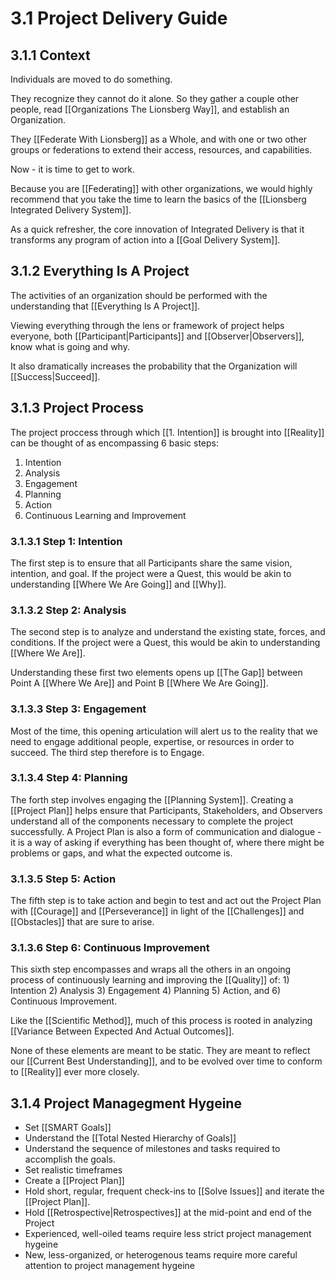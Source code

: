 # 3.1 Project Delivery Guide
## 3.1.1 Context

Individuals are moved to do something. 

They recognize they cannot do it alone. So they gather a couple other people, read [[Organizations The Lionsberg Way]], and establish an Organization. 

They [[Federate With Lionsberg]] as a Whole, and with one or two other groups or federations to extend their access, resources, and capabilities. 

Now - it is time to get to work. 

Because you are [[Federating]] with other organizations, we would highly recommend that you take the time to learn the basics of the [[Lionsberg Integrated Delivery System]]. 

As a quick refresher, the core innovation of Integrated Delivery is that it transforms any program of action into a [[Goal Delivery System]]. 

## 3.1.2 Everything Is A Project
The activities of an organization should be performed with the understanding that [[Everything Is A Project]]. 

Viewing everything through the lens or framework of project helps everyone, both [[Participant|Participants]] and [[Observer|Observers]], know what is going and why. 

It also dramatically increases the probability that the Organization will [[Success|Succeed]]. 

## 3.1.3 Project Process
The project proccess through which [[1. Intention]] is brought into [[Reality]] can be thought of as encompassing 6 basic steps: 

1. Intention
2. Analysis
3. Engagement
4. Planning
5. Action
6. Continuous Learning and Improvement

### 3.1.3.1 Step 1: Intention
The first step is to ensure that all Participants share the same vision, intention, and goal. If the project were a Quest, this would be akin to understanding [[Where We Are Going]] and [[Why]].  

### 3.1.3.2 Step 2: Analysis
The second step is to analyze and understand the existing state, forces, and conditions. If the project were a Quest, this would be akin to understanding [[Where We Are]]. 

Understanding these first two elements opens up [[The Gap]] between Point A [[Where We Are]] and Point B [[Where We Are Going]]. 

### 3.1.3.3 Step 3: Engagement
Most of the time, this opening articulation will alert us to the reality that we need to engage additional people, expertise, or resources in order to succeed. The third step therefore is to Engage. 

### 3.1.3.4 Step 4: Planning
The forth step involves engaging the [[Planning System]]. Creating a [[Project Plan]] helps ensure that Participants, Stakeholders, and Observers understand all of the components necessary to complete the project successfully. A Project Plan is also a form of communication and dialogue - it is a way of asking if everything has been thought of, where there might be problems or gaps, and what the expected outcome is. 

### 3.1.3.5 Step 5: Action
The fifth step is to take action and begin to test and act out the Project Plan with [[Courage]] and [[Perseverance]] in light of the [[Challenges]] and [[Obstacles]] that are sure to arise. 

### 3.1.3.6 Step 6: Continuous Improvement
This sixth step encompasses and wraps all the others in an ongoing process of continuously learning and improving the [[Quality]] of: 1) Intention 2) Analysis 3) Engagement 4) Planning 5) Action, and 6) Continuous Improvement. 

Like the [[Scientific Method]], much of this process is rooted in analyzing [[Variance Between Expected And Actual Outcomes]]. 

None of these elements are meant to be static. They are meant to reflect our [[Current Best Understanding]], and to be evolved over time to conform to [[Reality]] ever more closely. 

## 3.1.4 Project Managegment Hygeine
- Set [[SMART Goals]]
- Understand the [[Total Nested Hierarchy of Goals]]
- Understand the sequence of milestones and tasks required to accomplish the goals. 
- Set realistic timeframes
- Create a [[Project Plan]]
- Hold short, regular, frequent check-ins to [[Solve Issues]] and iterate the [[Project Plan]].
- Hold [[Retrospective|Retrospectives]] at the mid-point and end of the Project
- Experienced, well-oiled teams require less strict project management hygeine
- New, less-organized, or heterogenous teams require more careful attention to project management hygeine

